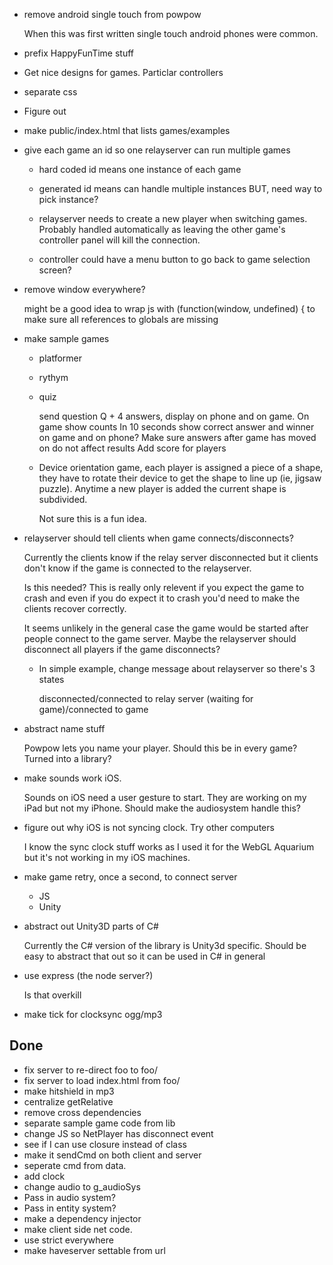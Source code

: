 *   remove android single touch from powpow

    When this was first written single touch android phones were common.

*   prefix HappyFunTime stuff
*   Get nice designs for games. Particlar controllers
*   separate css
*   Figure out

*   make public/index.html that lists games/examples
*   give each game an id so one relayserver can run multiple games

    * hard coded id means one instance of each game
    * generated id means can handle multiple instances BUT, need way to pick instance?

    * relayserver needs to create a new player when switching games. Probably handled
      automatically as leaving the other game's controller panel will kill the connection.

    * controller could have a menu button to go back to game selection screen?

*   remove window everywhere?

    might be a good idea to wrap js with (function(window, undefined) { to make sure
    all references to globals are missing

*   make sample games

    *   platformer
    *   rythym
    *   quiz

        send question Q + 4 answers, display on phone and on game. On game show counts
        In 10 seconds show correct answer and winner on game and on phone?
        Make sure answers after game has moved on do not affect results
        Add score for players

     *  Device orientation game, each player is assigned a piece of a shape, they have
        to rotate their device to get the shape to line up (ie, jigsaw puzzle). Anytime
        a new player is added the current shape is subdivided.

        Not sure this is a fun idea.

*   relayserver should tell clients when game connects/disconnects?

    Currently the clients know if the relay server disconnected but it clients don't
    know if the game is connected to the relayserver.

    Is this needed? This is really only relevent if you expect the game to crash
    and even if you do expect it to crash you'd need to make the clients recover
    correctly.

    It seems unlikely in the general case the game would be started after people connect
    to the game server. Maybe the relayserver should disconnect all players if
    the game disconnects?

    *   In simple example, change message about relayserver so there's 3 states

        disconnected/connected to relay server (waiting for game)/connected to game

*   abstract name stuff

    Powpow lets you name your player. Should this be in every game? Turned into a library?

*   make sounds work iOS.

    Sounds on iOS need a user gesture to start. They are working on my iPad but not my iPhone.
    Should make the audiosystem handle this?

*   figure out why iOS is not syncing clock. Try other computers

    I know the sync clock stuff works as I used it for the WebGL Aquarium but it's not
    working in my iOS machines.

*   make game retry, once a second, to connect server

    *   JS
    *   Unity

*   abstract out Unity3D parts of C#

    Currently the C# version of the library is Unity3d specific. Should be easy to abstract that out
    so it can be used in C# in general

*   use express (the node server?)

    Is that overkill

*   make tick for clocksync ogg/mp3

Done
----

*   fix server to re-direct foo to foo/
*   fix server to load index.html from foo/
*   make hitshield in mp3
*   centralize getRelative
*   remove cross dependencies
*   separate sample game code from lib
*   change JS so NetPlayer has disconnect event
*   see if I can use closure instead of class
*   make it sendCmd on both client and server
*   seperate cmd from data.
*   add clock
*   change audio to g_audioSys
*   Pass in audio system?
*   Pass in entity system?
*   make a dependency injector
*   make client side net code.
*   use strict everywhere
*   make haveserver settable from url

